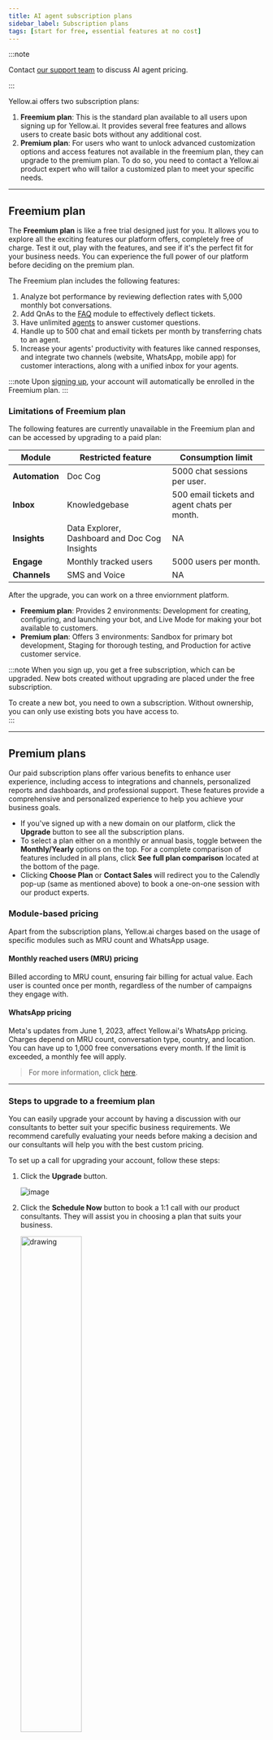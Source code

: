 ```yaml
---
title: AI agent subscription plans
sidebar_label: Subscription plans
tags: [start for free, essential features at no cost]
---
```


:::note

Contact [our support team](https://docs.yellow.ai/docs/cookbooks/yellowaisupport) to discuss AI agent pricing. 

::: 

Yellow.ai offers two subscription plans:

1. **Freemium plan**: This is the standard plan available to all users upon signing up for Yellow.ai. It provides several free features and allows users to create basic bots without any additional cost.
2. **Premium plan**: For users who want to unlock advanced customization options and access features not available in the freemium plan, they can upgrade to the premium plan. To do so, you need to contact a Yellow.ai product expert who will tailor a customized plan to meet your specific needs.


-----

## Freemium plan 

The **Freemium plan** is like a free trial designed just for you. It allows you to explore all the exciting features our platform offers, completely free of charge. Test it out, play with the features, and see if it's the perfect fit for your business needs. You can experience the full power of our platform before deciding on the premium plan.


The Freemium plan includes the following features:

1. Analyze bot performance by reviewing deflection rates with 5,000 monthly bot conversations.
2. Add QnAs to the [FAQ](https://docs.yellow.ai/docs/platform_concepts/studio/train/add-faqs) module to effectively deflect tickets.
3. Have unlimited [agents](https://docs.yellow.ai/docs/platform_concepts/inbox/inbox_setup/supportagents) to answer customer questions. 
4. Handle up to 500 chat and email tickets per month by transferring chats to an agent.
5. Increase your agents' productivity with features like canned responses, and integrate two channels (website, WhatsApp, mobile app) for customer interactions, along with a unified inbox for your agents.

:::note
Upon [signing up](https://docs.yellow.ai/docs/platform_concepts/Getting%20Started/account-setup), your account will automatically be enrolled in the Freemium plan.
:::

### Limitations of Freemium plan

The following features are currently unavailable in the Freemium plan and can be accessed by upgrading to a paid plan:

| Module | Restricted feature | Consumption limit |
| -------- | -------- | -------- |
| **Automation** | Doc Cog | 5000 chat sessions per user. |
| **Inbox** | Knowledgebase |500 email tickets and agent chats per month. |
| **Insights** |Data Explorer, Dashboard and Doc Cog Insights |NA |
| **Engage** | Monthly tracked users|5000 users per month. |
| **Channels** |SMS and Voice |NA |



After the upgrade, you can work on a three enviornment platform.

- **Freemium plan**: Provides 2 environments: Development for creating, configuring, and launching your bot, and Live Mode for making your bot available to customers.
- **Premium plan**: Offers 3 environments: Sandbox for primary bot development, Staging for thorough testing, and Production for active customer service.

:::note
When you sign up, you get a free subscription, which can be upgraded. New bots created without upgrading are placed under the free subscription. 

To create a new bot, you need to own a subscription. Without ownership, you can only use existing bots you have access to.  
:::

------

## Premium plans

Our paid subscription plans offer various benefits to enhance user experience, including access to integrations and channels, personalized reports and dashboards, and professional support. These features provide a comprehensive and personalized experience to help you achieve your business goals.

<!-- 
![](https://i.imgur.com/mNl6DvH.png)
-->

- If you've signed up with a new domain on our platform, click the **Upgrade** button to see all the subscription plans.
- To select a plan either on a monthly or annual basis, toggle between the **Monthly/Yearly** options on the top. For a complete comparison of features included in all plans, click **See full plan comparison** located at the bottom of the page.
- Clicking **Choose Plan** or **Contact Sales** will redirect you to the Calendly pop-up (same as mentioned above) to book a one-on-one session with our product experts.


### Module-based pricing

Apart from the subscription plans, Yellow.ai charges based on the usage of specific modules such as MRU count and WhatsApp usage.


#### Monthly reached users (MRU) pricing

Billed according to MRU count, ensuring fair billing for actual value. Each user is counted once per month, regardless of the number of campaigns they engage with.

#### WhatsApp pricing

Meta's updates from June 1, 2023, affect Yellow.ai's WhatsApp pricing. Charges depend on MRU count, conversation type, country, and location. You can have up to 1,000 free conversations every month. If the limit is exceeded, a monthly fee will apply.
> For more information, click [here](https://docs.yellow.ai/docs/platform_concepts/channelConfiguration/WA-pricing).

<!--
* Monthly Reached Users (MRU): Billed according to MRU count, ensuring fair billing for actual value. Users are counted once monthly.
* WhatsApp Pricing: Meta's updates from June 1, 2023, affect Yellow.ai's WhatsApp pricing. Charges depend on MRU count, conversation type, country, and location. Up to 1,000 free conversations monthly.

-->

--------

### Steps to upgrade to a freemium plan

You can easily upgrade your account by having a discussion with our consultants to better suit your specific business requirements. We recommend carefully evaluating your needs before making a decision and our consultants will help you with the best custom pricing. 

To set up a call for upgrading your account, follow these steps: 

1. Click the **Upgrade** button.

    ![image](https://imgur.com/XiZ8BdQ.png)

2. Click the **Schedule Now** button to book a 1:1 call with our product consultants. They will assist you in choosing a plan that suits your business.

    <img src="https://i.imgur.com/Pmx0AwS.png" alt="drawing" width="50%"/>

3. After clicking the **Schedule Now** button, a **Calendly** pop-up will appear. You can choose your preferred **date, time, and time zone**.

    ![](https://i.imgur.com/w7o0VlK.png)

4. On the following screen, fill in the required fields to provide the context for the call and click **Schedule Event**.

    ![](https://imgur.com/Dhix7cx.png)

:::info

After upgrading to premium:

- Your bot will have 3 environments: Sandbox, Staging and Production. 
- Any changes you make in the Development environment will be reflected in both the Sandbox and Staging environments. You can tweak your bot in the Sandbox, and use the Staging for testing.
- Everything set up in the Live environment will be available in the Production environment.


:::

:::note
At yellow.ai, we understand that every bot is unique, with specific requirements and goals. That's why we don't provide standardized pricing details for our features. Instead, we believe in offering customized solutions tailored to your individual needs. Our dedicated team of executives is available to assess your requirements comprehensively and provide you with the best pricing options based on your specific needs. Get in touch with us today!
:::